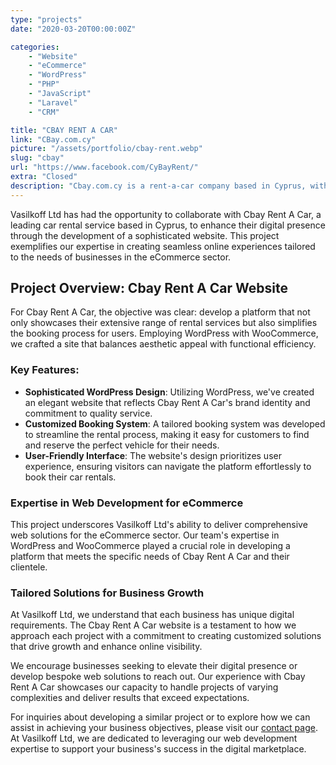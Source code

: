 ```yaml
---
type: "projects"
date: "2020-03-20T00:00:00Z"

categories: 
    - "Website"
    - "eCommerce"
    - "WordPress"
    - "PHP"
    - "JavaScript"
    - "Laravel"
    - "CRM"

title: "CBAY RENT A CAR"
link: "CBay.com.cy"
picture: "/assets/portfolio/cbay-rent.webp"
slug: "cbay"
url: "https://www.facebook.com/CyBayRent/"
extra: "Closed"
description: "Cbay.com.cy is a rent-a-car company based in Cyprus, with a sophisticated WordPress website and an easy-to-use booking system developed by the Vasilkoff team."
---
```

Vasilkoff Ltd has had the opportunity to collaborate with Cbay Rent A Car, a leading car rental service based in Cyprus, to enhance their digital presence through the development of a sophisticated website. This project exemplifies our expertise in creating seamless online experiences tailored to the needs of businesses in the eCommerce sector.

## Project Overview: Cbay Rent A Car Website
For Cbay Rent A Car, the objective was clear: develop a platform that not only showcases their extensive range of rental services but also simplifies the booking process for users. Employing WordPress with WooCommerce, we crafted a site that balances aesthetic appeal with functional efficiency.

### Key Features:
- **Sophisticated WordPress Design**: Utilizing WordPress, we've created an elegant website that reflects Cbay Rent A Car's brand identity and commitment to quality service.
- **Customized Booking System**: A tailored booking system was developed to streamline the rental process, making it easy for customers to find and reserve the perfect vehicle for their needs.
- **User-Friendly Interface**: The website's design prioritizes user experience, ensuring visitors can navigate the platform effortlessly to book their car rentals.

### Expertise in Web Development for eCommerce
This project underscores Vasilkoff Ltd's ability to deliver comprehensive web solutions for the eCommerce sector. Our team's expertise in WordPress and WooCommerce played a crucial role in developing a platform that meets the specific needs of Cbay Rent A Car and their clientele.

### Tailored Solutions for Business Growth
At Vasilkoff Ltd, we understand that each business has unique digital requirements. The Cbay Rent A Car website is a testament to how we approach each project with a commitment to creating customized solutions that drive growth and enhance online visibility.

We encourage businesses seeking to elevate their digital presence or develop bespoke web solutions to reach out. Our experience with Cbay Rent A Car showcases our capacity to handle projects of varying complexities and deliver results that exceed expectations.

For inquiries about developing a similar project or to explore how we can assist in achieving your business objectives, please visit our [contact page](https://vasilkoff.com/contact-us). At Vasilkoff Ltd, we are dedicated to leveraging our web development expertise to support your business's success in the digital marketplace.